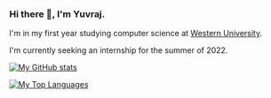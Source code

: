 ### Hi there 👋, I'm Yuvraj. 

I'm in my first year studying computer science at [Western University](https://www.uwo.ca).

I'm currently seeking an internship for the summer of 2022.



[![My GitHub stats](https://github-readme-stats.vercel.app/api?username=yuvrajvirdi&theme=radical)](https://github.com/anuraghazra/github-readme-stats)

[![My Top Languages](https://github-readme-stats.vercel.app/api/top-langs/?username=yuvrajvirdi&theme=radical)](https://github.com/anuraghazra/github-readme-stats)







<!--
**yuvrajvirdi/yuvrajvirdi** is a ✨ _special_ ✨ repository because its `README.md` (this file) appears on your GitHub profile.

Here are some ideas to get you started:

- 🔭 I’m currently working on ...
- 🌱 I’m currently learning ...
- 👯 I’m looking to collaborate on ...
- 🤔 I’m looking for help with ...
- 💬 Ask me about ...
- 📫 How to reach me: ...
- 😄 Pronouns: ...
- ⚡ Fun fact: ...
-->

